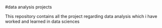 #data analysis projects


This repository contains all the project regarding data analysis which i have worked and learned in data sciences
